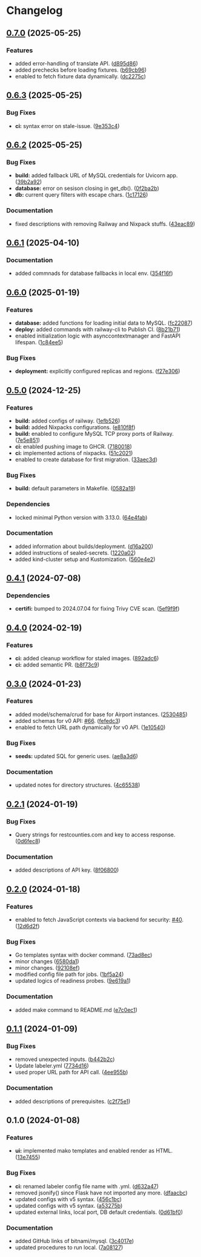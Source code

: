 # Changelog

## [0.7.0](https://github.com/hwakabh/random-travelers/compare/v0.6.3...v0.7.0) (2025-05-25)


### Features

* added error-handling of translate API. ([d895d86](https://github.com/hwakabh/random-travelers/commit/d895d868bbc6637531224d7b992307921542bc05))
* added prechecks before loading fixtures. ([b69cb96](https://github.com/hwakabh/random-travelers/commit/b69cb96bf9c39ee193debd1ba3feec3d10fd7e1f))
* enabled to fetch fixture data dynamically. ([dc2275c](https://github.com/hwakabh/random-travelers/commit/dc2275cdab179bb18b972b78eb3e35d32626e383))

## [0.6.3](https://github.com/hwakabh/random-travelers/compare/v0.6.2...v0.6.3) (2025-05-25)


### Bug Fixes

* **ci:** syntax error on stale-issue. ([9e353c4](https://github.com/hwakabh/random-travelers/commit/9e353c44a4bb291705f9f150b7acda0552d2900b))

## [0.6.2](https://github.com/hwakabh/random-travelers/compare/v0.6.1...v0.6.2) (2025-05-25)


### Bug Fixes

* **build:** added fallback URL of MySQL credentials for Uvicorn app. ([39b2a92](https://github.com/hwakabh/random-travelers/commit/39b2a92d027082f5577efef4d42dcc4f5963304b))
* **database:** error on sesison closing in get_db(). ([0f2ba2b](https://github.com/hwakabh/random-travelers/commit/0f2ba2b29b3db2728d899effa5be204014c4c716))
* **db:** current query filters with escape chars. ([1c17126](https://github.com/hwakabh/random-travelers/commit/1c1712688e72f703b9a998bad40826bae96b376d))


### Documentation

* fixed descriptions with removing Railway and Nixpack stuffs. ([43eac89](https://github.com/hwakabh/random-travelers/commit/43eac8989c556f98c872a4aa9b3fbf8939762e59))

## [0.6.1](https://github.com/hwakabh/random-travelers/compare/v0.6.0...v0.6.1) (2025-04-10)


### Documentation

* added commnads for database fallbacks in local env. ([354f16f](https://github.com/hwakabh/random-travelers/commit/354f16f6952799a47669b26bb1fa317a9998e88b))

## [0.6.0](https://github.com/hwakabh/random-travelers/compare/v0.5.0...v0.6.0) (2025-01-19)


### Features

* **database:** added functions for loading initial data to MySQL. ([fc22087](https://github.com/hwakabh/random-travelers/commit/fc220879a8b6d402048e0781d0fa63aa8a19f6cb))
* **deploy:** added commands with railway-cli to Publish CI. ([8b21b71](https://github.com/hwakabh/random-travelers/commit/8b21b71a31c6f3c9dcc9a88a6f4db082447bb4de))
* enabled initialization logic with asynccontextmanager and FastAPI lifespan. ([1c84ee5](https://github.com/hwakabh/random-travelers/commit/1c84ee5144b8c5abf38236e4ae0109ca894c6344))


### Bug Fixes

* **deployment:** explicitly configured replicas and regions. ([f27e306](https://github.com/hwakabh/random-travelers/commit/f27e3063fadd05e4f56c991f3083440587792bb8))

## [0.5.0](https://github.com/hwakabh/random-travelers/compare/v0.4.1...v0.5.0) (2024-12-25)


### Features

* **build:** added configs of railway. ([1efb526](https://github.com/hwakabh/random-travelers/commit/1efb526679b063b9b7da195eff0718fc06d8a05f))
* **build:** added Nixpacks configurations. ([e810f8f](https://github.com/hwakabh/random-travelers/commit/e810f8fa86ec8e870a5095abc5f114da02ca3b6a))
* **build:** enabled to configure MySQL TCP proxy ports of Railway. ([7e5e851](https://github.com/hwakabh/random-travelers/commit/7e5e851757433fd50b31401accb0a21ceafa1ea4))
* **ci:** enabled pushing image to GHCR. ([7180018](https://github.com/hwakabh/random-travelers/commit/7180018f1d4d6e1cb4d61bfdbe92fb0715249acb))
* **ci:** implemented actions of nixpacks. ([51c2021](https://github.com/hwakabh/random-travelers/commit/51c20214ffaf27ebb355907c8cf0c9eff1cabde5))
* enabled to create database for first migration. ([33aec3d](https://github.com/hwakabh/random-travelers/commit/33aec3da0a6be164bd63be4ee617553e306641cf))


### Bug Fixes

* **build:** default parameters in Makefile. ([0582a19](https://github.com/hwakabh/random-travelers/commit/0582a193240128be6d59c01e78f400c7d434c9fb))


### Dependencies

* locked minimal Python version with 3.13.0. ([64e4fab](https://github.com/hwakabh/random-travelers/commit/64e4fab7c152ee11536b10da011106412352ee11))


### Documentation

* added information about builds/deployment. ([d16a200](https://github.com/hwakabh/random-travelers/commit/d16a200a6b7046aad2d3e976c5074ecb5604cfd2))
* added instructions of sealed-secrets. ([1220a02](https://github.com/hwakabh/random-travelers/commit/1220a020739af11c60147edc4c424cc61d78a383))
* added kind-cluster setup and Kustomization. ([560e4e2](https://github.com/hwakabh/random-travelers/commit/560e4e243561449c373eb707421b01ed1e9c7eb4))

## [0.4.1](https://github.com/hwakabh/random-travelers/compare/v0.4.0...v0.4.1) (2024-07-08)


### Dependencies

* **certifi:** bumped to 2024.07.04 for fixing Trivy CVE scan. ([5ef9f9f](https://github.com/hwakabh/random-travelers/commit/5ef9f9fcb03d8702251cd3f8b2e78d3b75717967))

## [0.4.0](https://github.com/hwakabh/random-travelers/compare/v0.3.0...v0.4.0) (2024-02-19)


### Features

* **ci:** added cleanup workflow for staled images. ([892adc6](https://github.com/hwakabh/random-travelers/commit/892adc65bb50eeb6fc120d36bdab5dbac9014901))
* **ci:** added semantic PR. ([b8f73c9](https://github.com/hwakabh/random-travelers/commit/b8f73c9734897e205c76233e2f145082b529085a))

## [0.3.0](https://github.com/hwakabh/random-travelers/compare/v0.2.1...v0.3.0) (2024-01-23)


### Features

* added model/schema/crud for base for Airport instances. ([2530485](https://github.com/hwakabh/random-travelers/commit/2530485438624c46ff9594bca38e50ba65d612d0))
* added schemas for v0 API: [#66](https://github.com/hwakabh/random-travelers/issues/66). ([fefedc3](https://github.com/hwakabh/random-travelers/commit/fefedc3a423a4cbb090500ed0f0a613319bfe811))
* enabled to fetch URL path dynamically for v0 API. ([1e10540](https://github.com/hwakabh/random-travelers/commit/1e10540be102a0c2b42867ab473e6ecb76f9a80c))


### Bug Fixes

* **seeds:** updated SQL for generic uses. ([ae8a3d6](https://github.com/hwakabh/random-travelers/commit/ae8a3d63f5768f2bdf869943271188dce48b69ac))


### Documentation

* updated notes for directory structures. ([4c65538](https://github.com/hwakabh/random-travelers/commit/4c655384f9a2509bd7949a1776fe3b2f0384b509))

## [0.2.1](https://github.com/hwakabh/random-travelers/compare/v0.2.0...v0.2.1) (2024-01-19)


### Bug Fixes

* Query strings for restcounties.com and key to access response. ([0d6fec8](https://github.com/hwakabh/random-travelers/commit/0d6fec8f3530fac4400a47e3ac725561e00a3053))


### Documentation

* added descriptions of API key. ([8f06800](https://github.com/hwakabh/random-travelers/commit/8f06800b64597d7d7b326e251addbdcd091b8902))

## [0.2.0](https://github.com/hwakabh/random-travelers/compare/v0.1.1...v0.2.0) (2024-01-18)


### Features

* enabled to fetch JavaScript contexts via backend for security: [#40](https://github.com/hwakabh/random-travelers/issues/40). ([12d6d2f](https://github.com/hwakabh/random-travelers/commit/12d6d2f762431ad73736138f6034a75364f3627c))


### Bug Fixes

* Go templates syntax with docker command. ([73ad8ec](https://github.com/hwakabh/random-travelers/commit/73ad8eca4d1390ac958cfda8ffd4e05d6f23cfd5))
* minor changes ([6580da1](https://github.com/hwakabh/random-travelers/commit/6580da1a9f0c07344612e4651e8e30f323934291))
* minor changes. ([92108ef](https://github.com/hwakabh/random-travelers/commit/92108ef78a5b295852ca12546caea3bc63ee9e54))
* modified config file path for jobs. ([1bf5a24](https://github.com/hwakabh/random-travelers/commit/1bf5a24d6f080c5fb01b5278588fa9bef8cd64c9))
* updated logics of readiness probes. ([9e619a1](https://github.com/hwakabh/random-travelers/commit/9e619a19ca09382710586af1a495d91e55dff1d3))


### Documentation

* added make command to README.md ([e7c0ec1](https://github.com/hwakabh/random-travelers/commit/e7c0ec1486e865c6c8a3ca68cda5482be47e7bb5))

## [0.1.1](https://github.com/hwakabh/random-travelers/compare/v0.1.0...v0.1.1) (2024-01-09)


### Bug Fixes

* removed unexpected inputs. ([b442b2c](https://github.com/hwakabh/random-travelers/commit/b442b2c86c8c68ca82718063d4003bfe46ab4c05))
* Update labeler.yml ([7734d16](https://github.com/hwakabh/random-travelers/commit/7734d16e689b4f4eff50aaecd78a238f9dec6b4b))
* used proper URL path for API call. ([4ee955b](https://github.com/hwakabh/random-travelers/commit/4ee955b3e1c43f59154917386103badde36ca3f7))


### Documentation

* added descriptions of prerequisites. ([c2f75e1](https://github.com/hwakabh/random-travelers/commit/c2f75e1a67fd7d1340c10b1a0722b217295f842f))

## 0.1.0 (2024-01-08)


### Features

* **ui:** implemented mako templates and enabled render as HTML. ([13e7455](https://github.com/hwakabh/random-travelers/commit/13e745538a789bc3aed39458c173f0365ae55271))


### Bug Fixes

* **ci:** renamed labeler config file name with .yml. ([d632a47](https://github.com/hwakabh/random-travelers/commit/d632a47fe2badf675d5e19fc577623caf65824b0))
* removed jsonify() since Flask have not imported any more. ([dfaacbc](https://github.com/hwakabh/random-travelers/commit/dfaacbc28ae4a0c844ecf73247a79cf4e701411c))
* updated configs with v5 syntax. ([456c1bc](https://github.com/hwakabh/random-travelers/commit/456c1bcdd43c5f6e6980f10fcb64c22feca6de6c))
* updated configs with v5 syntax. ([a53275b](https://github.com/hwakabh/random-travelers/commit/a53275b829b077f77a058f140da74a81fad5e1a1))
* updated external links, local port, DB default credentials. ([0d61bf0](https://github.com/hwakabh/random-travelers/commit/0d61bf0df951363d33f617dddbd8b4462cddd319))


### Documentation

* added GitHub links of bitnami/mysql. ([3c4017e](https://github.com/hwakabh/random-travelers/commit/3c4017e30723028454081dcdc3816f273c87a9f9))
* updated procedures to run local. ([7a08127](https://github.com/hwakabh/random-travelers/commit/7a0812750537b772206b2fd9a5962ed6b9ab2ef3))
